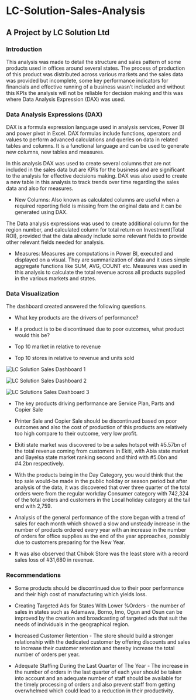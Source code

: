 # LC-Solution-Sales-Analysis
## A Project by LC Solution Ltd

### Introduction

This analysis was made to detail the structure and sales pattern of some products used in offices around several states. The process of production of this product was distributed across various markets and the sales data was provided but incomplete, some key performance indicators for financials and effective running of a business wasn’t included and without this KPIs the analysis will not be reliable for decision making and this was where Data Analysis Expression (DAX) was used.

### Data Analysis Expressions (DAX)

DAX is a formula expression language used in analysis services, Power BI and power pivot in Excel. DAX formulas include functions, operators and values to perform advanced calculations and queries on data in related tables and columns. It is a functional language and can be used to generate new columns, new tables and measures.

In this analysis DAX was used to create several columns that are not included in the sales data but are KPIs for the business and are significant to the analysis for effective decisions making. DAX was also used to create a new table in this analysis to track trends over time regarding the sales data and also for measures.

* New Columns: Also known as calculated columns are useful when a required reporting field is missing from the original data and it can be generated using DAX.

 The Data analysis expressions was used to create additional column for the region number, and calculated column for total return on Investment(Total ROI), provided that the data already include some relevant fields to provide other relevant fields needed for analysis.

* Measures: Measures are computations in Power BI, executed and displayed on a visual. They are summarization of data and it uses simple aggregate functions like SUM, AVG, COUNT etc. Measures was used in this analysis to calculate the total revenue across all products supplied in the various markets and states.

### Data Visualization

The dashboard created answered the following questions.

* What key products are the drivers of performance?

* If a product is to be discontinued due to poor outcomes, what product would this be?

* Top 10 market in relative to revenue

* Top 10 stores in relative to revenue and units sold

![LC Solution Sales Dashboard 1](https://github.com/user-attachments/assets/ffb42ca3-77f9-440a-ada6-f52080a395de)

![LC Solution Sales Dashboard 2](https://github.com/user-attachments/assets/85049a96-1c47-4104-b597-8f66cb1e76ae)

![LC Solutions Sales Dashboard 3](https://github.com/user-attachments/assets/3eb74272-a2b3-4514-b9c9-f393f305465d)
                                         
* The key products driving performance are Service Plan, Parts and Copier Sale

* Printer Sale and Copier Sale should be discontinued based on poor outcomes and also the cost of production of this products are relatively too high compare to their outcome, very low profit.

* Ekiti state market was discovered to be a sales hotspot with #5.57bn of the total revenue coming from customers in Ekiti, with Abia state market and Bayelsa state market ranking second and third with #5.0bn and #4.2bn respectively.

* With the products being in the Day Category, you would think that the top sale would-be made in the public holiday or season period but after analysis of the data, it was discovered that over three quarter of the total orders were from the regular workday Consumer category with 742,324 of the total orders and customers in the Local holiday category at the tail end with 2,759.

* Analysis of the general performance of the store began with a trend of sales for each month which showed a slow and unsteady increase in the number of products ordered every year with an increase in the number of orders for office supplies as the end of the year approaches, possibly due to customers preparing for the New Year.

* It was also observed that Chibok Store was the least store with a record sales loss of #31,680 in revenue.

### Recommendations

* Some products should be discontinued due to their poor performance and their high cost of manufacturing which yields loss.

* Creating Targeted Ads for States With Lower %Orders - the number of sales in states such as Adamawa, Borno, Imo, Ogun and Osun can be improved by the creation and broadcasting of targeted ads that suit the needs of individuals in the geographical region.

* Increased Customer Retention - The store should build a stronger relationship with the dedicated customer by offering discounts and sales to increase their customer retention and thereby increase the total number of orders per year.

* Adequate Staffing During the Last Quarter of The Year - The increase in the number of orders in the last quarter of each year should be taken into account and an adequate number of staff should be available for the timely processing of orders and also prevent staff from getting overwhelmed which could lead to a reduction in their productivity.






